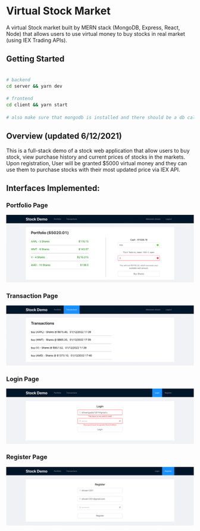 # Virtual Stock Market

A virtual Stock market built by MERN stack (MongoDB, Express, React, Node) that allows users to use virtual money to buy stocks in real market (using IEX Trading APIs).<br>
<!-- Some dependencies used: Redux, Ant Design, axios, JWT WebToken, etc. -->

<!-- #### Online Demo https://virtual-stock-demo.herokuapp.com/ -->

## Getting Started
```bash

# backend
cd server && yarn dev

# frontend
cd client && yarn start 

# also make sure that mongodb is installed and there should be a db called ttp-test

```

## Overview (updated 6/12/2021)

This is a full-stack demo of a stock web application that allow users to buy stock, view purchase history and current prices of stocks in the markets. Upon registration, User will be granted $5000 virtual money and they can use them to purchase stocks with their most updated price via IEX API.

## Interfaces Implemented:

### Portfolio Page
![portfolio](https://github.com/shiv/Virtual-Stock-Market/blob/master/assets/portfolio.png)

### Transaction Page
![Transactions](https://github.com/shiv/Virtual-Stock-Market/blob/master/assets/transactions.png)

### Login Page
![Login](https://github.com/shiv/Virtual-Stock-Market/blob/master/assets/login.png)

### Register Page
![Register](https://github.com/shiv/Virtual-Stock-Market/blob/master/assets/register.png)

<!-- ## Bugs to be fixed
 - Missing functionality of dealing with expired JWT token, as they cannot be automatically cleared so far. -->
